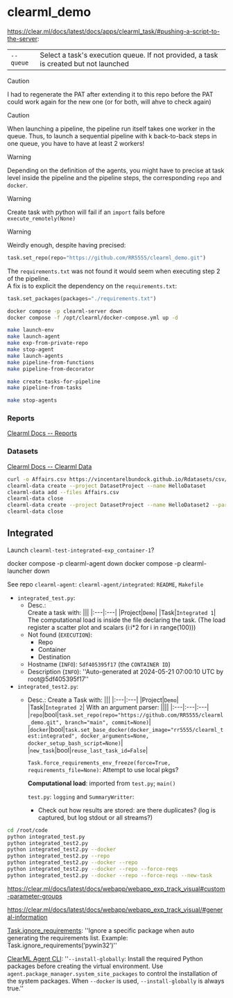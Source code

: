 # clearml_demo





https://clear.ml/docs/latest/docs/apps/clearml_task/#pushing-a-script-to-the-server:

|||
|:---|:---|
|`--queue`|Select a task's execution queue. If not provided, a task is created but not launched|



> [!CAUTION]
> I had to regenerate the PAT after extending it to this repo before the PAT could work again for the new one (or for both, will ahve to check again) 


> [!CAUTION]
> When launching a pipeline, the pipeline run itself takes one worker in the queue. Thus, to launch a sequential pipeline with k back-to-back steps in one queue, you have to have at least 2 workers!

> [!WARNING]
> Depending on the definition of the agents, you might have to precise at task level inside the pipeline and the pipeline steps, the corresponding `repo` and `docker`.

> [!WARNING]
> Create task with python will fail if an `import` fails before `execute_remotely(None)`

> [!WARNING]
> Weirdly enough, despite having precised:
> ```python
> task.set_repo(repo="https://github.com/RR5555/clearml_demo.git")
> ```
> The `requirements.txt` was not found it would seem when executing step 2 of the pipeline.\
> A fix is to explicit the dependency on the `requirements.txt`:
> ```python
> task.set_packages(packages="./requirements.txt")
> ```

```bash
docker compose -p clearml-server down
docker compose -f /opt/clearml/docker-compose.yml up -d
```


```bash
make launch-env
make launch-agent
make exp-from-private-repo
make stop-agent
make launch-agents
make pipeline-from-functions
make pipeline-from-decorator

make create-tasks-for-pipeline
make pipeline-from-tasks

make stop-agents
```


### Reports

[Clearml Docs -- Reports](https://clear.ml/docs/latest/docs/webapp/webapp_reports/)


### Datasets

[Clearml Docs -- Clearml Data](https://clear.ml/docs/latest/docs/clearml_data/)

```bash
curl -o Affairs.csv https://vincentarelbundock.github.io/Rdatasets/csv/AER/Affairs.csv
clearml-data create --project DatasetProject --name HelloDataset
clearml-data add --files Affairs.csv
clearml-data close
clearml-data create --project DatasetProject --name HelloDataset2 --parents 479a1e15b44e44daa4e27efa97811246
clearml-data close
```


## Integrated


Launch `clearml-test-integrated-exp_container-1`?

docker compose -p clearml-agent down
docker compose -p clearml-launcher down

See repo `clearml-agent`: `clearml-agent/integrated`: `README`, `Makefile`


* `integrated_test.py`:
  * Desc.:\
  	Create a task with:
	|||
	|:---|:---|
	|Project|`Demo`|
	|Task|`Integrated 1`|
	The computational load is inside the file declaring the task. (The load register a scatter plot and scalars (i:i*2 for i in range(100)))
  * Not found (`EXECUTION`):
    * Repo
    * Container
    * Destination
  * Hostname (`INFO`): `5df405395f17` (the `CONTAINER ID`)
  * Description (`INFO`): ''Auto-generated at 2024-05-21 07:00:10 UTC by root@5df405395f17''
* `integrated_test2.py`:
  * Desc.:
	Create a Task with:
	|||
	|:---|:---|
	|Project|`Demo`|
	|Task|`Integrated 2`|
	With an argument parser:
	||||
	|:---|:---|:---|
	|`repo`|bool|`task.set_repo(repo="https://github.com/RR5555/clearml_demo.git", branch="main", commit=None)`|
	|`docker`|bool|`task.set_base_docker(docker_image="rr5555/clearml_test:integrated", docker_arguments=None, docker_setup_bash_script=None)`|
	|`new_task`|bool|`reuse_last_task_id=False`|

	`Task.force_requirements_env_freeze(force=True, requirements_file=None)`: Attempt to use local pkgs?

	**Computational load**: imported from `test.py`; `main()`

	`test.py`: `logging` and `SummaryWritter`:
	* Check out how results are stored: are there duplicates? (log is captured, but log stdout or all streams?)



```bash
cd /root/code
python integrated_test.py
python integrated_test2.py
python integrated_test2.py --docker
python integrated_test2.py --repo
python integrated_test2.py --docker --repo
python integrated_test2.py --docker --repo --force-reqs
python integrated_test2.py --docker --repo --force-reqs --new-task
```


https://clear.ml/docs/latest/docs/webapp/webapp_exp_track_visual#custom-parameter-groups

https://clear.ml/docs/latest/docs/webapp/webapp_exp_track_visual/#general-information



[Task.ignore_requirements](https://clear.ml/docs/latest/docs/references/sdk/task/#taskignore_requirements): ''Ignore a specific package when auto generating the requirements list. Example: Task.ignore_requirements(‘pywin32’)''


[ClearML Agent CLI](https://clear.ml/docs/latest/docs/clearml_agent/clearml_agent_ref/#parameters):
''`--install-globally`:	Install the required Python packages before creating the virtual environment. Use `agent.package_manager.system_site_packages` to control the installation of the system packages. When `--docker` is used, `--install-globally` is always true.''


